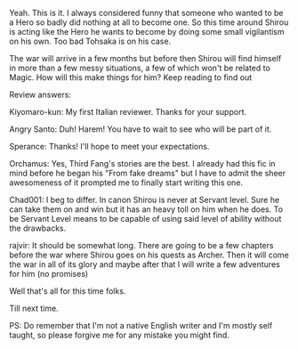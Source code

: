 Yeah. This is it. I always considered funny that someone who wanted to be a Hero so badly did nothing at all to become one. So this time around Shirou is acting like the Hero he wants to become by doing some small vigilantism on his own. Too bad Tohsaka is on his case.

The war will arrive in a few months but before then Shirou will find himself in more than a few messy situations, a few of which won't be related to Magic. How will this make things for him? Keep reading to find out

Review answers:

Kiyomaro-kun: My first Italian reviewer. Thanks for your support.

Angry Santo: Duh! Harem! You have to wait to see who will be part of it.

Sperance: Thanks! I'll hope to meet your expectations.

Orchamus: Yes, Third Fang's stories are the best. I already had this fic in mind before he began his "From fake dreams" but I have to admit the sheer awesomeness of it prompted me to finally start writing this one.

Chad001: I beg to differ. In canon Shirou is never at Servant level. Sure he can take them on and win but it has an heavy toll on him when he does. To be Servant Level means to be capable of using said level of ability without the drawbacks.

rajvir: It should be somewhat long. There are going to be a few chapters before the war where Shirou goes on his quests as Archer. Then it will come the war in all of its glory and maybe after that I will write a few adventures for him (no promises)

Well that's all for this time folks.

Till next time.

PS: Do remember that I'm not a native English writer and I'm mostly self taught, so please forgive me for any mistake you might find.
